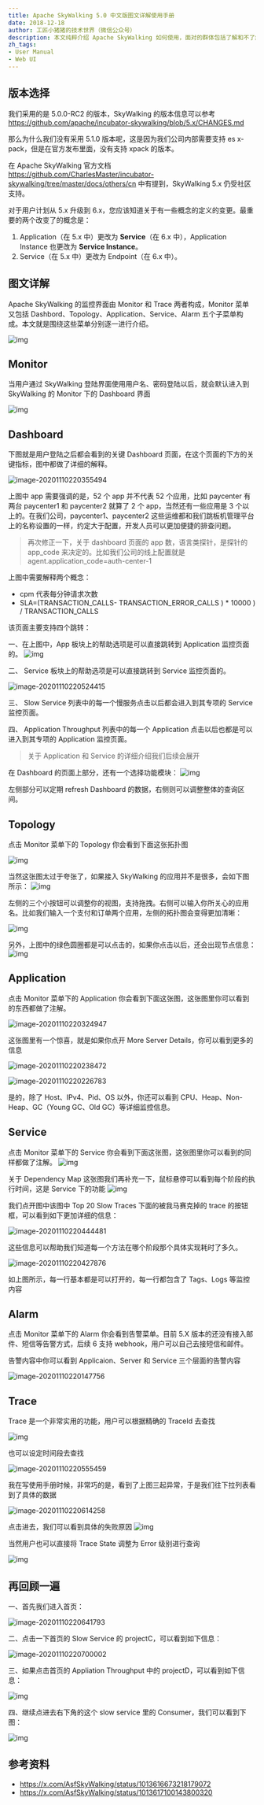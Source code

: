 ```yaml
---
title: Apache SkyWalking 5.0 中文版图文详解使用手册
date: 2018-12-18
author: 工匠小猪猪的技术世界（微信公众号）
description: 本文纯粹介绍 Apache SkyWalking 如何使用，面对的群体包括了解和不了解 SkyWalking 原理的使用者和打算使用者。
zh_tags:
- User Manual
- Web UI
---
```


## 版本选择

我们采用的是 5.0.0-RC2 的版本，SkyWalking 的版本信息可以参考 https://github.com/apache/incubator-skywalking/blob/5.x/CHANGES.md

那么为什么我们没有采用 5.1.0 版本呢，这是因为我们公司内部需要支持 es x-pack，但是在官方发布里面，没有支持 xpack 的版本。

在 Apache SkyWalking 官方文档 https://github.com/CharlesMaster/incubator-skywalking/tree/master/docs/others/cn 中有提到，SkyWalking 5.x 仍受社区支持。

对于用户计划从 5.x 升级到 6.x，您应该知道关于有一些概念的定义的变更。最重要的两个改变了的概念是：

1. Application（在 5.x 中）更改为 **Service**（在 6.x 中），Application Instance 也更改为 **Service Instance**。
2. Service（在 5.x 中）更改为 Endpoint（在 6.x 中）。

## 图文详解

Apache SkyWalking 的监控界面由 Monitor 和 Trace 两者构成，Monitor 菜单又包括 Dashbord、Topology、Application、Service、Alarm 五个子菜单构成。本文就是围绕这些菜单分别逐一进行介绍。

![img](0081Kckwly1gkkfaoynmhj30e20mmaan.jpg)

## Monitor

当用户通过 SkyWalking 登陆界面使用用户名、密码登陆以后，就会默认进入到 SkyWalking 的 Monitor 下的 Dashboard 界面

![img](0081Kckwly1gkkfapc02wj316g0m2gmn.jpg)

## Dashboard

下图就是用户登陆之后都会看到的关键 Dashboard 页面，在这个页面的下方的关键指标，图中都做了详细的解释。

![image-20201110220355494](0081Kckwly1gkkfey6mylj31mb0u0qnv.jpg)

上图中 app 需要强调的是，52 个 app 并不代表 52 个应用，比如 paycenter 有两台 paycenter1 和 paycenter2 就算了 2 个 app，当然还有一些应用是 3 个以上的。在我们公司，paycenter1、paycenter2 这些运维都和我们跳板机管理平台上的名称设置的一样，约定大于配置，开发人员可以更加便捷的排查问题。

> 再次修正一下，关于 dashboard 页面的 app 数，语言类探针，是探针的 app_code 来决定的。比如我们公司的线上配置就是 agent.application_code=auth-center-1

上图中需要解释两个概念：

- cpm 代表每分钟请求次数
- SLA=(TRANSACTION_CALLS- TRANSACTION_ERROR_CALLS ) * 10000 ) / TRANSACTION_CALLS

该页面主要支持四个跳转：

一、在上图中，App 板块上的帮助选项是可以直接跳转到 Application 监控页面的。 ![img](0081Kckwly1gkkfatq9rrj31340bajs1.jpg)

二、 Service 板块上的帮助选项是可以直接跳转到 Service 监控页面的。 

![image-20201110220524415](0081Kckwly1gkkfghp1izj30m6086t9a.jpg)

三、 Slow Service 列表中的每一个慢服务点击以后都会进入到其专项的 Service 监控页面。

四、 Application Throughput 列表中的每一个 Application 点击以后也都是可以进入到其专项的 Application 监控页面。

> 关于 Application 和 Service 的详细介绍我们后续会展开

在 Dashboard 的页面上部分，还有一个选择功能模块： ![img](0081Kckwly1gkkfauiuvnj326s0egacd.jpg)

左侧部分可以定期 refresh Dashboard 的数据，右侧则可以调整整体的查询区间。

## Topology

点击 Monitor 菜单下的 Topology 你会看到下面这张拓扑图

![img](0081Kckwly1gkkfasjfraj31rc0u0tcb.jpg)

当然这张图太过于夸张了，如果接入 SkyWalking 的应用并不是很多，会如下图所示： ![img](0081Kckwly1gkkfas3wlaj318f0homy1.jpg)

左侧的三个小按钮可以调整你的视图，支持拖拽。右侧可以输入你所关心的应用名。比如我们输入一个支付和订单两个应用，左侧的拓扑图会变得更加清晰：

![img](0081Kckwly1gkkfaqs4umj31mu0u0q6o.jpg)

另外，上图中的绿色圆圈都是可以点击的，如果你点击以后，还会出现节点信息： ![img](0081Kckwly1gkkfaqefu4j30sk0my3zh.jpg)

## Application

点击 Monitor 菜单下的 Application 你会看到下面这张图，这张图里你可以看到的东西都做了注解。

![image-20201110220324947](0081Kckwly1gkkfef76xcj31ti0u01fl.jpg)

这张图里有一个惊喜，就是如果你点开 More Server Details，你可以看到更多的信息

![image-20201110220238472](0081Kckwly1gkkfdluzblj31oy0u0tm2.jpg)

![image-20201110220226783](0081Kckwly1gkkfdetks9j316y0u0tgg.jpg)

是的，除了 Host、IPv4、Pid、OS 以外，你还可以看到 CPU、Heap、Non-Heap、GC（Young GC、Old GC）等详细监控信息。

## Service

点击 Monitor 菜单下的 Service 你会看到下面这张图，这张图里你可以看到的同样都做了注解。 ![img](0081Kckwly1gkkfaps4xnj31pk0u0jul.jpg)

关于 Dependency Map 这张图我们再补充一下，鼠标悬停可以看到每个阶段的执行时间，这是 Service 下的功能 ![img](0081Kckwly1gkkfauwowgj31v00u0mzz.jpg)

我们点开图中该图中 Top 20 Slow Traces 下面的被我马赛克掉的 trace 的按钮框，可以看到如下更加详细的信息： 

![image-20201110220444481](0081Kckwly1gkkfftbd4rj31k50u04qp.jpg)

这些信息可以帮助我们知道每一个方法在哪个阶段那个具体实现耗时了多久。 

![image-20201110220427876](0081Kckwly1gkkffi442xj32060n67go.jpg)

如上图所示，每一行基本都是可以打开的，每一行都包含了 Tags、Logs 等监控内容

## Alarm

点击 Monitor 菜单下的 Alarm 你会看到告警菜单。目前 5.X 版本的还没有接入邮件、短信等告警方式，后续 6 支持 webhook，用户可以自己去接短信和邮件。

告警内容中你可以看到 Applicaion、Server 和 Service 三个层面的告警内容

![image-20201110220147756](0081Kckwly1gkkfcqi2uxj31wd0u0h00.jpg)

## Trace

Trace 是一个非常实用的功能，用户可以根据精确的 TraceId 去查找

![img](0081Kckwly1gkkfavf2lgj31l00u0mys.jpg)

也可以设定时间段去查找

![image-20201110220555459](0081Kckwly1gkkfh13afbj31n50u0akg.jpg)

我在写使用手册时候，非常巧的是，看到了上图三起异常，于是我们往下拉列表看到了具体的数据

![image-20201110220614258](0081Kckwly1gkkfhcjpa6j32440nck39.jpg)

点击进去，我们可以看到具体的失败原因 ![img](0081Kckwly1gkkfaw3kppj31lu0u042l.jpg)

当然用户也可以直接将 Trace State 调整为 Error 级别进行查询

![img](0081Kckwly1gkkfax9uubj31ps0u0413.jpg)

## 再回顾一遍

一、首先我们进入首页： 

![image-20201110220641793](0081Kckwly1gkkfhu2nboj31ca0ms15o.jpg)

二、点击一下首页的 Slow Service 的 projectC，可以看到如下信息： 

![image-20201110220700002](0081Kckwly1gkkfi5994yj31aq0pnk4q.jpg)

三、如果点击首页的 Appliation Throughput 中的 projectD，可以看到如下信息：

![img](0081Kckwly1gkkfaroz97j31bl0kwta6.jpg)

四、继续点进去右下角的这个 slow service 里的 Consumer，我们可以看到下图： 

![img](0081Kckwly1gkkfawsvybj31ax0p6dl4.jpg)

## 参考资料 

- https://x.com/AsfSkyWalking/status/1013616673218179072
- https://x.com/AsfSkyWalking/status/1013617100143800320
